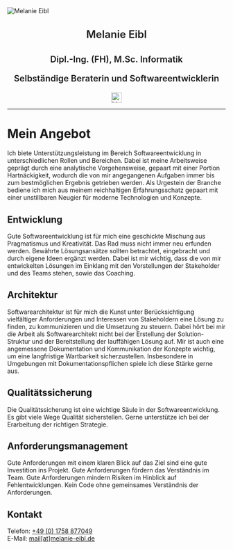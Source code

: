 <div id="container">
    <img src="/images/_Q1A2953_square.jpg" alt="Melanie Eibl" class="img-mee">
</div>

<p style="text-align: center; font-weight: 600; font-size: 24px; line-height: 1.8;">Melanie Eibl</p>
<p style="text-align: center; font-weight: 600; font-size: 20px; ">Dipl.-Ing. (FH), M.Sc. Informatik</p>
<p style="text-align: center; font-weight: 600; font-size: 20px; ">Selbständige Beraterin und Softwareentwicklerin</p>

<div style=" margin: auto; width: 50%; width: fit-content;">
  <a id="linkedin" target="_blank" href="https://www.linkedin.com/in/melanieeibl" aria-label="LinkedIn" rel="noreferrer"><img src="/images/social/linkedin.svg" alt="LinkedIn" width="24" height="24"></a>
</div>

<hr class="hr-mee"/>

# Mein Angebot

Ich biete Unterstützungsleistung im Bereich Softwareentwicklung in unterschiedlichen Rollen und Bereichen. Dabei ist meine Arbeitsweise geprägt durch eine analytische Vorgehensweise, gepaart mit einer Portion Hartnäckigkeit, wodurch die von mir angegangenen Aufgaben immer bis zum bestmöglichen Ergebnis getrieben werden. Als Urgestein der Branche bediene ich mich aus meinem reichhaltigen Erfahrungsschatz gepaart mit einer unstillbaren Neugier für moderne Technologien und Konzepte.

## Entwicklung

Gute Softwareentwicklung ist für mich eine geschickte Mischung aus Pragmatismus und Kreativität. Das Rad muss nicht immer neu erfunden werden. Bewährte Lösungsansätze sollten betrachtet, eingebracht und durch eigene Ideen ergänzt werden. Dabei ist mir wichtig, dass die von mir entwickelten Lösungen im Einklang mit den Vorstellungen der Stakeholder und des Teams stehen, sowie das Coaching.

## Architektur

Softwarearchitektur ist für mich die Kunst unter Berücksichtigung vielfältiger Anforderungen und Interessen von Stakeholdern eine Lösung zu finden, zu kommunizieren und die Umsetzung zu steuern. Dabei hört bei mir die Arbeit als Softwarearchitekt nicht bei der Erstellung der Solution-Struktur und der Bereitstellung der lauffähigen Lösung auf. Mir ist auch eine angemessene Dokumentation und Kommunikation der Konzepte wichtig, um eine langfristige Wartbarkeit sicherzustellen. Insbesondere in Umgebungen mit Dokumentationspflichen spiele ich diese Stärke gerne aus.

## Qualitätssicherung

Die Qualitätssicherung ist eine wichtige Säule in der Softwareentwicklung. Es gibt viele Wege Qualität sicherstellen. Gerne unterstütze ich bei der Erarbeitung der richtigen Strategie.

## Anforderungsmanagement

Gute Anforderungen mit einem klaren Blick auf das Ziel sind eine gute Investition ins Projekt. Gute Anforderungen fördern das Verständnis im Team. Gute Anforderungen mindern Risiken im Hinblick auf Fehlentwicklungen. Kein Code ohne gemeinsames Verständnis der Anforderungen.

## Kontakt

Telefon: <a href="tel:+491758877049">+49 (0) 1758 877049</a>\
E-Mail: <a href="mailto:mail@melanie-eibl.de">mail[at]melanie-eibl.de</a>
